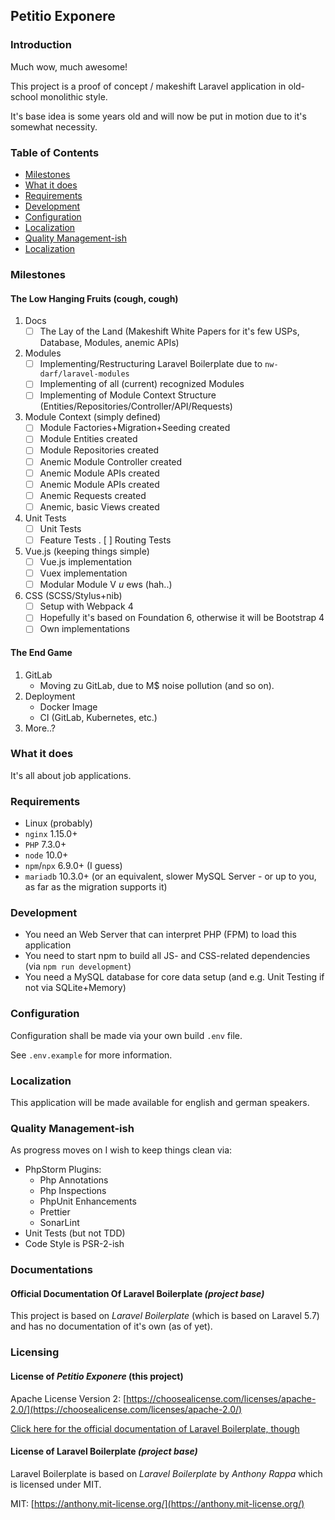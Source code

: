 ## Petitio Exponere

### Introduction

Much wow, much awesome!

This project is a proof of concept / makeshift Laravel application in old-school monolithic style.

It's base idea is some years old and will now be put in motion due to it's somewhat necessity.

### Table of Contents

- [Milestones](#Milestones)
- [What it does](#What-it-does)
- [Requirements](#Requirements)
- [Development](#Development)
- [Configuration](#Configuration)
- [Localization](#Localization)
- [Quality Management-ish](#Quality-Management-ish)
- [Localization](#Localization)

### Milestones

#### The Low Hanging Fruits (cough, cough)

1. Docs
    - [ ] The Lay of the Land 
        (Makeshift White Papers for it's few USPs, Database, Modules, anemic APIs)
1. Modules
    - [ ] Implementing/Restructuring Laravel Boilerplate due to `nw-darf/laravel-modules`
    - [ ] Implementing of all (current) recognized Modules
    - [ ] Implementing of Module Context Structure (Entities/Repositories/Controller/API/Requests)
1. Module Context (simply defined)
    - [ ] Module Factories+Migration+Seeding created
    - [ ] Module Entities created
    - [ ] Module Repositories created
    - [ ] Anemic Module Controller created
    - [ ] Anemic Module APIs created
    - [ ] Anemic Module APIs created
    - [ ] Anemic Requests created
    - [ ] Anemic, basic Views created
1. Unit Tests
    - [ ] Unit Tests
    - [ ] Feature Tests
    . [ ] Routing Tests 
1. Vue.js (keeping things simple)
    - [ ] Vue.js implementation
    - [ ] Vuex implementation
    - [ ] Modular Module V _u_ ews (hah..)
1.  CSS (SCSS/Stylus+nib)
    - [ ] Setup with Webpack 4
    - [ ] Hopefully it's based on Foundation 6, otherwise it will be Bootstrap 4
    - [ ] Own implementations
    
#### The End Game

1. GitLab
    - Moving zu GitLab, due to M$ noise pollution (and so on).
2. Deployment
    - Docker Image
    - CI (GitLab, Kubernetes, etc.)
3. More..?

### What it does

It's all about job applications.

### Requirements

- Linux (probably)
- `nginx` 1.15.0+
- `PHP` 7.3.0+
- `node` 10.0+
- `npm`/`npx` 6.9.0+ (I guess)
- `mariadb` 10.3.0+ (or an equivalent, slower MySQL Server - or up to you, as far as the migration supports it)

### Development

- You need an Web Server that can interpret PHP (FPM) to load this application
- You need to start npm to build all JS- and CSS-related dependencies (via `npm run development`)
- You need a MySQL database for core data setup (and e.g. Unit Testing if not via SQLite+Memory)

### Configuration

Configuration shall be made via your own build `.env` file.

See `.env.example` for more information.

### Localization

This application will be made available for english and german speakers. 

### Quality Management-ish

As progress moves on I wish to keep things clean via:

- PhpStorm Plugins:
    - Php Annotations
    - Php Inspections
    - PhpUnit Enhancements
    - Prettier
    - SonarLint
- Unit Tests (but not TDD)
- Code Style is PSR-2-ish

### Documentations

#### Official Documentation Of Laravel Boilerplate _(project base)_

This project is based on _Laravel Boilerplate_ (which is based on Laravel 5.7) and has no documentation of it's own (as of yet).

### Licensing

#### License of _Petitio Exponere_ (this project)

Apache License Version 2: [https://choosealicense.com/licenses/apache-2.0/](https://choosealicense.com/licenses/apache-2.0/)

[Click here for the official documentation of Laravel Boilerplate, though](http://laravel-boilerplate.com)

#### License of Laravel Boilerplate _(project base)_

Laravel Boilerplate is based on _Laravel Boilerplate_ by _Anthony Rappa_ which is licensed under MIT.

MIT: [https://anthony.mit-license.org/](https://anthony.mit-license.org/)

